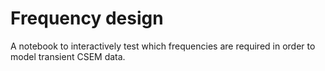 # Frequency design

A notebook to interactively test which frequencies are required in order
to model transient CSEM data.
